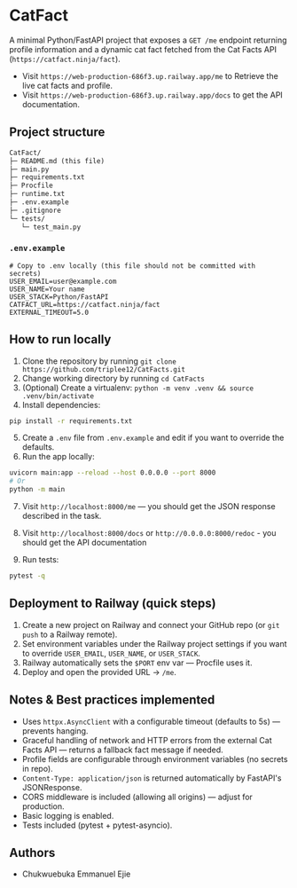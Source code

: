 # CatFact

A minimal Python/FastAPI project that exposes a `GET /me` endpoint returning profile information and a dynamic cat fact fetched from the Cat Facts API (`https://catfact.ninja/fact`).

* Visit `https://web-production-686f3.up.railway.app/me` to Retrieve the live cat facts and profile.
* Visit `https://web-production-686f3.up.railway.app/docs` to get the API documentation.

## Project structure

```txt
CatFact/
├─ README.md (this file)
├─ main.py
├─ requirements.txt
├─ Procfile
├─ runtime.txt
├─ .env.example
├─ .gitignore
└─ tests/
   └─ test_main.py
```

### `.env.example`

```env
# Copy to .env locally (this file should not be committed with secrets)
USER_EMAIL=user@example.com
USER_NAME=Your name
USER_STACK=Python/FastAPI
CATFACT_URL=https://catfact.ninja/fact
EXTERNAL_TIMEOUT=5.0
```

## How to run locally

1. Clone the repository by running `git clone https://github.com/triplee12/CatFacts.git`
2. Change working directory by running `cd CatFacts`
3. (Optional) Create a virtualenv: `python -m venv .venv && source .venv/bin/activate`
4. Install dependencies:

```bash
pip install -r requirements.txt
```

5. Create a `.env` file from `.env.example` and edit if you want to override the defaults.
6. Run the app locally:

```bash
uvicorn main:app --reload --host 0.0.0.0 --port 8000
# Or
python -m main
```

7. Visit `http://localhost:8000/me` — you should get the JSON response described in the task.

8. Visit `http://localhost:8000/docs` or `http://0.0.0.0:8000/redoc` - you should get the API documentation

9. Run tests:

```bash
pytest -q
```

## Deployment to Railway (quick steps)

1. Create a new project on Railway and connect your GitHub repo (or `git push` to a Railway remote).
2. Set environment variables under the Railway project settings if you want to override `USER_EMAIL`, `USER_NAME`, or `USER_STACK`.
3. Railway automatically sets the `$PORT` env var — Procfile uses it.
4. Deploy and open the provided URL -> `/me`.

## Notes & Best practices implemented

* Uses `httpx.AsyncClient` with a configurable timeout (defaults to 5s) — prevents hanging.
* Graceful handling of network and HTTP errors from the external Cat Facts API — returns a fallback fact message if needed.
* Profile fields are configurable through environment variables (no secrets in repo).
* `Content-Type: application/json` is returned automatically by FastAPI's JSONResponse.
* CORS middleware is included (allowing all origins) — adjust for production.
* Basic logging is enabled.
* Tests included (pytest + pytest-asyncio).

## Authors

* Chukwuebuka Emmanuel Ejie
